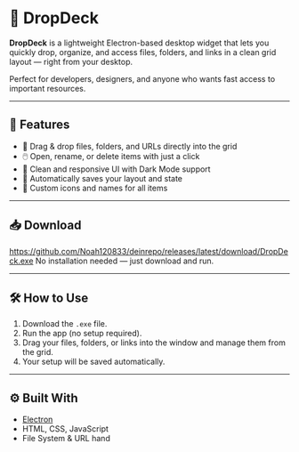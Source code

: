 # 🚀 DropDeck

**DropDeck** is a lightweight Electron-based desktop widget that lets you quickly drop, organize, and access files, folders, and links in a clean grid layout — right from your desktop.

Perfect for developers, designers, and anyone who wants fast access to important resources.

---

## 🧩 Features

- 🔖 Drag & drop files, folders, and URLs directly into the grid
- 🖱️ Open, rename, or delete items with just a click
- 🌙 Clean and responsive UI with Dark Mode support
- 💾 Automatically saves your layout and state
- 🎨 Custom icons and names for all items

---

## 📥 Download

https://github.com/Noah120833/deinrepo/releases/latest/download/DropDeck.exe
No installation needed — just download and run.

---

## 🛠️ How to Use

1. Download the `.exe` file.
2. Run the app (no setup required).
3. Drag your files, folders, or links into the window and manage them from the grid.
4. Your setup will be saved automatically.

---

## ⚙️ Built With

- [Electron](https://www.electronjs.org/)
- HTML, CSS, JavaScript
- File System & URL hand

